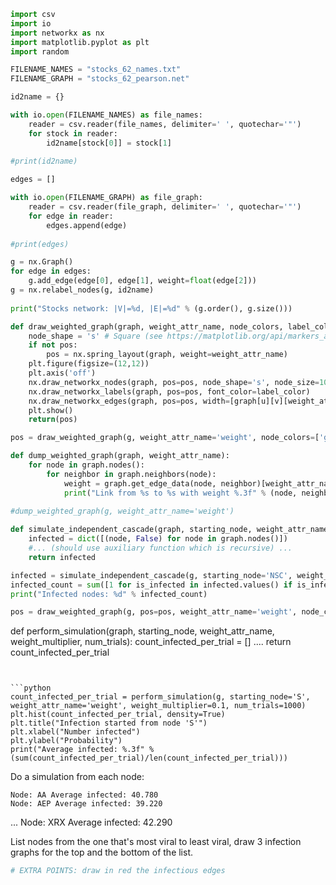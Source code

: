 

```python
import csv
import io
import networkx as nx
import matplotlib.pyplot as plt
import random

FILENAME_NAMES = "stocks_62_names.txt"
FILENAME_GRAPH = "stocks_62_pearson.net"

id2name = {}

with io.open(FILENAME_NAMES) as file_names:
    reader = csv.reader(file_names, delimiter=' ', quotechar='"')
    for stock in reader:
        id2name[stock[0]] = stock[1]
        
#print(id2name)

edges = []

with io.open(FILENAME_GRAPH) as file_graph:
    reader = csv.reader(file_graph, delimiter=' ', quotechar='"')
    for edge in reader:
        edges.append(edge)
        
#print(edges)

g = nx.Graph()
for edge in edges:
    g.add_edge(edge[0], edge[1], weight=float(edge[2]))
g = nx.relabel_nodes(g, id2name)
    
print("Stocks network: |V|=%d, |E|=%d" % (g.order(), g.size()))
```

```python
def draw_weighted_graph(graph, weight_attr_name, node_colors, label_color, pos=False):
    node_shape = 's' # Square (see https://matplotlib.org/api/markers_api.html)
    if not pos:
        pos = nx.spring_layout(graph, weight=weight_attr_name)
    plt.figure(figsize=(12,12))
    plt.axis('off')
    nx.draw_networkx_nodes(graph, pos=pos, node_shape='s', node_size=1000, node_color=node_colors)
    nx.draw_networkx_labels(graph, pos=pos, font_color=label_color)
    nx.draw_networkx_edges(graph, pos=pos, width=[graph[u][v][weight_attr_name] for u,v in graph.edges()])
    plt.show()
    return(pos)

pos = draw_weighted_graph(g, weight_attr_name='weight', node_colors=['green' for u in g.nodes()], label_color='white')
```

```python
def dump_weighted_graph(graph, weight_attr_name):
    for node in graph.nodes():
        for neighbor in graph.neighbors(node):
            weight = graph.get_edge_data(node, neighbor)[weight_attr_name]
            print("Link from %s to %s with weight %.3f" % (node, neighbor, weight))
            
#dump_weighted_graph(g, weight_attr_name='weight')
```


```python
def simulate_independent_cascade(graph, starting_node, weight_attr_name, weight_multiplier):
    infected = dict([(node, False) for node in graph.nodes()])
    #... (should use auxiliary function which is recursive) ...
    return infected
```


```python
infected = simulate_independent_cascade(g, starting_node='NSC', weight_attr_name='weight', weight_multiplier=0.1)
infected_count = sum([1 for is_infected in infected.values() if is_infected])
print("Infected nodes: %d" % infected_count)

pos = draw_weighted_graph(g, pos=pos, weight_attr_name='weight', node_colors=[('red' if infected[u] else 'green') for u in g.nodes()], label_color='white')
```

def perform_simulation(graph, starting_node, weight_attr_name, weight_multiplier, num_trials):
    count_infected_per_trial = []
    ....
    return count_infected_per_trial
```


```python
count_infected_per_trial = perform_simulation(g, starting_node='S', weight_attr_name='weight', weight_multiplier=0.1, num_trials=1000)
plt.hist(count_infected_per_trial, density=True)
plt.title("Infection started from node 'S'")
plt.xlabel("Number infected")
plt.ylabel("Probability")
print("Average infected: %.3f" % (sum(count_infected_per_trial)/len(count_infected_per_trial)))
```

Do a simulation from each node:

    Node: AA Average infected: 40.780
    Node: AEP Average infected: 39.220
  ...
    Node: XRX Average infected: 42.290

List nodes from the one that's most viral to least viral, draw 3 infection graphs for the top and the bottom of the list.

```python
# EXTRA POINTS: draw in red the infectious edges
```

